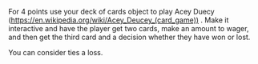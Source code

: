 For 4 points use your deck of cards object to play Acey Duecy (https://en.wikipedia.org/wiki/Acey_Deucey_(card_game)) .  Make it interactive and have the player get two cards, make an amount to wager, and then get the third card and a decision whether they have won or lost.

You can consider ties a loss.
